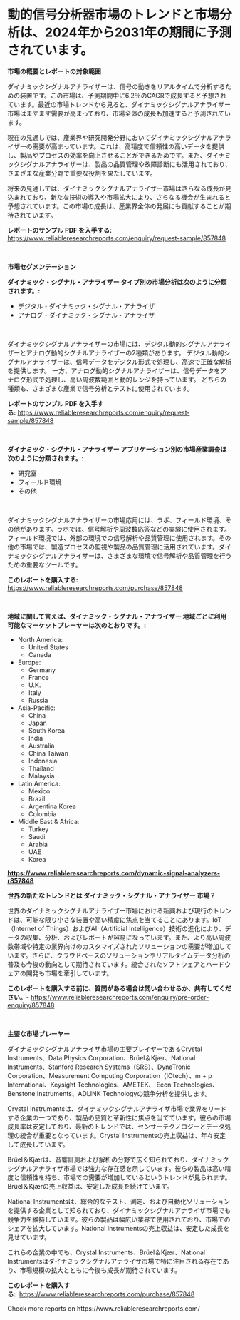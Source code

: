 <p><h1>動的信号分析器市場のトレンドと市場分析は、2024年から2031年の期間に予測されています。</h1></p><p><strong>市場の概要とレポートの対象範囲</strong></p>
<p><p>ダイナミックシグナルアナライザーは、信号の動きをリアルタイムで分析するための装置です。この市場は、予測期間中に6.2％のCAGRで成長すると予想されています。最近の市場トレンドから見ると、ダイナミックシグナルアナライザー市場はますます需要が高まっており、市場全体の成長も加速すると予測されています。</p><p>現在の見通しでは、産業界や研究開発分野においてダイナミックシグナルアナライザーの需要が高まっています。これは、高精度で信頼性の高いデータを提供し、製品やプロセスの効率を向上させることができるためです。また、ダイナミックシグナルアナライザーは、製品の品質管理や故障診断にも活用されており、さまざまな産業分野で重要な役割を果たしています。</p><p>将来の見通しでは、ダイナミックシグナルアナライザー市場はさらなる成長が見込まれており、新たな技術の導入や市場拡大により、さらなる機会が生まれると予想されています。この市場の成長は、産業界全体の発展にも貢献することが期待されています。</p></p>
<p><strong>レポートのサンプル PDF を入手する:</strong> <a href="https://www.reliableresearchreports.com/enquiry/request-sample/857848">https://www.reliableresearchreports.com/enquiry/request-sample/857848</a></p>
<p>&nbsp;</p>
<p><strong>市場セグメンテーション</strong></p>
<p><strong>ダイナミック・シグナル・アナライザー タイプ別の市場分析は次のように分類されます。:</strong></p>
<p><ul><li>デジタル・ダイナミック・シグナル・アナライザ</li><li>アナログ・ダイナミック・シグナル・アナライザ</li></ul></p>
<p>&nbsp;</p>
<p><p>ダイナミックシグナルアナライザーの市場には、デジタル動的シグナルアナライザーとアナログ動的シグナルアナライザーの2種類があります。 デジタル動的シグナルアナライザーは、信号データをデジタル形式で処理し、高速で正確な解析を提供します。 一方、アナログ動的シグナルアナライザーは、信号データをアナログ形式で処理し、高い周波数範囲と動的レンジを持っています。 どちらの種類も、さまざまな産業で信号分析とテストに使用されています。</p></p>
<p><strong>レポートのサンプル PDF を入手する:</strong>&nbsp;<a href="https://www.reliableresearchreports.com/enquiry/request-sample/857848">https://www.reliableresearchreports.com/enquiry/request-sample/857848</a></p>
<p>&nbsp;</p>
<p><strong> ダイナミック・シグナル・アナライザー アプリケーション別の市場産業調査は次のように分類されます。:</strong></p>
<p><ul><li>研究室</li><li>フィールド環境</li><li>その他</li></ul></p>
<p>&nbsp;</p>
<p><p>ダイナミックシグナルアナライザーの市場応用には、ラボ、フィールド環境、その他があります。ラボでは、信号解析や周波数応答などの実験に使用されます。フィールド環境では、外部の環境での信号解析や品質管理に使用されます。その他の市場では、製造プロセスの監視や製品の品質管理に活用されています。ダイナミックシグナルアナライザーは、さまざまな環境で信号解析や品質管理を行うための重要なツールです。</p></p>
<p><strong>このレポートを購入する:</strong>&nbsp; <a href="https://www.reliableresearchreports.com/purchase/857848">https://www.reliableresearchreports.com/purchase/857848</a></p>
<p>&nbsp;</p>
<p><strong>地域に関して言えば、ダイナミック・シグナル・アナライザー 地域ごとに利用可能なマーケットプレーヤーは次のとおりです。:</strong></p>
<p><ul>
    <li>
        North America:
        <ul>
            <li>United States</li>
            <li>Canada</li>
        </ul>
    </li>
    <li>
        Europe:
        <ul>
            <li>Germany</li>
            <li>France</li>
            <li>U.K.</li>
            <li>Italy</li>
            <li>Russia</li>
        </ul>
    </li>
    <li>
        Asia-Pacific:
        <ul>
            <li>China</li>
            <li>Japan</li>
            <li>South Korea</li>
            <li>India</li>
            <li>Australia</li>
            <li>China Taiwan</li>
            <li>Indonesia</li>
            <li>Thailand</li>
            <li>Malaysia</li>
        </ul>
    </li>
    <li>
        Latin America:
        <ul>
            <li>Mexico</li>
            <li>Brazil</li>
            <li>Argentina Korea</li>
            <li>Colombia</li>
        </ul>
    </li>
    <li>
        Middle East & Africa:
        <ul>
            <li>Turkey</li>
            <li>Saudi</li>
            <li>Arabia</li>
            <li>UAE</li>
            <li>Korea</li>
        </ul>
    </li>
    </ul></p>
<p><strong><a href="https://www.reliableresearchreports.com/dynamic-signal-analyzers-r857848">https://www.reliableresearchreports.com/dynamic-signal-analyzers-r857848</a></strong>&nbsp;</p>
<p><strong>世界の新たなトレンドとは ダイナミック・シグナル・アナライザー 市場？</strong></p>
<p><p>世界のダイナミックシグナルアナライザー市場における新興および現行のトレンドは、可能な限り小さな装置や高い精度に焦点を当てることにあります。IoT（Internet of Things）およびAI（Artificial Intelligence）技術の進化により、データの収集、分析、およびレポートが容易になっています。また、より高い周波数帯域や特定の業界向けのカスタマイズされたソリューションの需要が増加しています。さらに、クラウドベースのソリューションやリアルタイムデータ分析の普及も今後の動向として期待されています。統合されたソフトウェアとハードウェアの開発も市場を牽引しています。</p></p>
<p><strong>このレポートを購入する前に、質問がある場合は問い合わせるか、共有してください。</strong>- <a href="https://www.reliableresearchreports.com/enquiry/pre-order-enquiry/857848">https://www.reliableresearchreports.com/enquiry/pre-order-enquiry/857848</a></p>
<p>&nbsp;</p>
<p><strong>主要な市場プレーヤー</strong></p>
<p><p>ダイナミックシグナルアナライザ市場の主要プレイヤーであるCrystal Instruments、Data Physics Corporation、Brüel＆Kjær、National Instruments、Stanford Research Systems（SRS）、DynaTronic Corporation、Measurement Computing Corporation（IOtech）、m + p International、Keysight Technologies、AMETEK、 Econ Technologies、Benstone Instruments、ADLINK Technologyの競争分析を提供します。</p><p>Crystal Instrumentsは、ダイナミックシグナルアナライザ市場で業界をリードする企業の一つであり、製品の品質と革新性に焦点を当てています。彼らの市場成長率は安定しており、最新のトレンドでは、センサーテクノロジーとデータ処理の統合が重要となっています。Crystal Instrumentsの売上収益は、年々安定して成長しています。</p><p>Brüel＆Kjærは、音響計測および解析の分野で広く知られており、ダイナミックシグナルアナライザ市場では強力な存在感を示しています。彼らの製品は高い精度と信頼性を持ち、市場での需要が増加しているというトレンドが見られます。Brüel＆Kjærの売上収益は、安定した成長を続けています。</p><p>National Instrumentsは、総合的なテスト、測定、および自動化ソリューションを提供する企業として知られており、ダイナミックシグナルアナライザ市場でも競争力を維持しています。彼らの製品は幅広い業界で使用されており、市場でのシェアを拡大しています。National Instrumentsの売上収益は、安定した成長を見せています。</p><p>これらの企業の中でも、Crystal Instruments、Brüel＆Kjær、National Instrumentsはダイナミックシグナルアナライザ市場で特に注目される存在であり、市場規模の拡大とともに今後も成長が期待されています。</p></p>
<p><strong>このレポートを購入する:</strong>&nbsp;&nbsp;<a href="https://www.reliableresearchreports.com/purchase/857848">https://www.reliableresearchreports.com/purchase/857848</a></p>
<p>Check more reports on https://www.reliableresearchreports.com/</p>